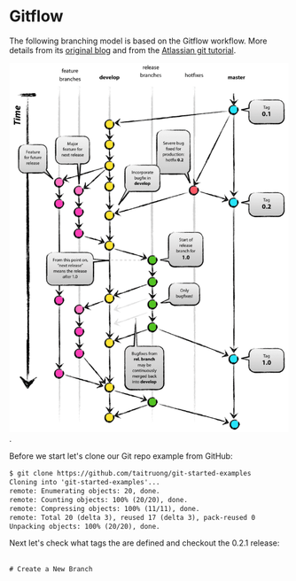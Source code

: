 # Gitflow

The following branching model is based on the Gitflow workflow. More details from its [original blog](https://nvie.com/posts/a-successful-git-branching-model/) and from the [Atlassian git tutorial](https://www.atlassian.com/git/tutorials/comparing-workflows/gitflow-workflow).

![gitflow diagram](0400_gitflow.png).

Before we start let's clone our Git repo example from GitHub:
```
$ git clone https://github.com/taitruong/git-started-examples                     Cloning into 'git-started-examples'...
remote: Enumerating objects: 20, done.
remote: Counting objects: 100% (20/20), done.
remote: Compressing objects: 100% (11/11), done.
remote: Total 20 (delta 3), reused 17 (delta 3), pack-reused 0
Unpacking objects: 100% (20/20), done.
```

Next let's check what tags the are defined and checkout the 0.2.1 release:
```

# Create a New Branch


